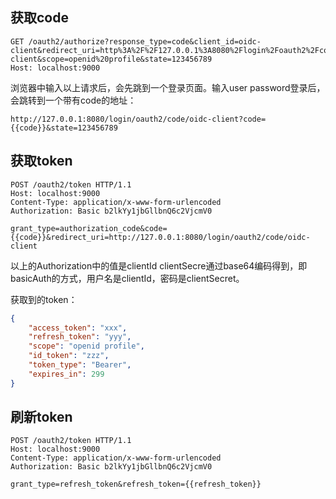 ## 获取code

```http
GET /oauth2/authorize?response_type=code&client_id=oidc-client&redirect_uri=http%3A%2F%2F127.0.0.1%3A8080%2Flogin%2Foauth2%2Fcode%2Foidc-client&scope=openid%20profile&state=123456789
Host: localhost:9000
```

浏览器中输入以上请求后，会先跳到一个登录页面。输入user password登录后，会跳转到一个带有code的地址：

```shell
http://127.0.0.1:8080/login/oauth2/code/oidc-client?code={{code}}&state=123456789
```

## 获取token

```http
POST /oauth2/token HTTP/1.1
Host: localhost:9000
Content-Type: application/x-www-form-urlencoded
Authorization: Basic b2lkYy1jbGllbnQ6c2VjcmV0

grant_type=authorization_code&code={{code}}&redirect_uri=http://127.0.0.1:8080/login/oauth2/code/oidc-client
```

以上的Authorization中的值是clientId clientSecre通过base64编码得到，即basicAuth的方式，用户名是clientId，密码是clientSecret。

获取到的token：

```json
{
    "access_token": "xxx",
    "refresh_token": "yyy",
    "scope": "openid profile",
    "id_token": "zzz",
    "token_type": "Bearer",
    "expires_in": 299
}
```

## 刷新token

```http
POST /oauth2/token HTTP/1.1
Host: localhost:9000
Content-Type: application/x-www-form-urlencoded
Authorization: Basic b2lkYy1jbGllbnQ6c2VjcmV0

grant_type=refresh_token&refresh_token={{refresh_token}}
```

